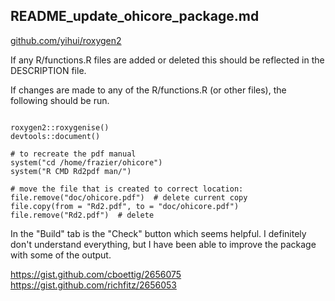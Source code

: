 ## README_update_ohicore_package.md

[github.com/yihui/roxygen2](https://github.com/yihui/roxygen2#running)

If any R/functions.R files are added or deleted this should be reflected in the DESCRIPTION file.

If changes are made to any of the R/functions.R (or other files), the following should be run.

```

roxygen2::roxygenise() 
devtools::document()

# to recreate the pdf manual
system("cd /home/frazier/ohicore")
system("R CMD Rd2pdf man/")

# move the file that is created to correct location:
file.remove("doc/ohicore.pdf")  # delete current copy
file.copy(from = "Rd2.pdf", to = "doc/ohicore.pdf")
file.remove("Rd2.pdf")  # delete 
```
In the "Build" tab is the "Check" button which seems helpful. I definitely don't understand everything, but I have been able to improve the package with some of the output.

https://gist.github.com/cboettig/2656075
https://gist.github.com/richfitz/2656053

 